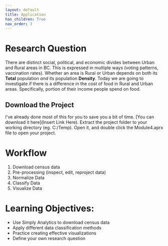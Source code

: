 ```yaml
---
layout: default
title: Application
has_children: True
nav_order: 3
---
```


# Research Question

There are distinct social, political, and economic divides between Urban and Rural areas in BC.  This is expressed in multiple ways (voting patterns, vaccination rates).  Whether an area is Rural or Urban depends on both its **Total** population *and* its population **Density**.  Today we are going to investigate if there is a difference in the cost of food in Rural and Urban areas.  Specifically, portion of their income people spend on food.  

## Download the Project

I've already done most of this for you to save you a bit of time.  [You can download it here](Insert Link Here).  Extract the project folder to your working directory (eg. C:/Temp).  Open it, and double click the Module4.aprx file to open your project.
 
# Workflow

1) Download census data
2) Pre-processing (inspect, edit, reproject data)
3) Normalize Data
4) Classify Data
5) Visualize Data

# Learning Objectives:

* Use Simply Analytics to download census data
* Apply different data classification methods
* Practice creating effective visualizations
* Define your own research question




